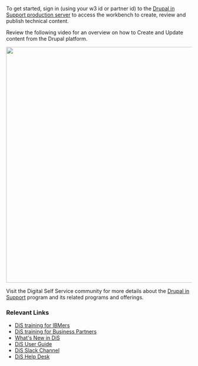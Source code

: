 To get started, sign in (using your w3 id or partner id) to the <a href="https://supportcontent.ibm.com/" target="_blank">Drupal in Support production server</a> to access the workbench to create, review and publish technical content.

Review the following video for an overview on how to Create and Update content from the Drupal platform.

<a href="https://mediacenter.ibm.com/media/t/1_c9xzqnl9" target="_blank">
<img src="https://media.github.ibm.com/user/43240/files/2764392e-b298-11e8-92c2-99c433798356" width="640"/>
</a>

Visit the Digital Self Service community for more details about the <a href="https://apps.na.collabserv.com/wikis/home?lang=en-us#!/wiki/W9af4c38be7da_46ab_bf50_0c0564032c5c" target="_blank">Drupal in Support</a> program and its related programs and offerings.

### Relevant Links
- <a href="http://ibm.biz/Drupal-Training" target="_blank">DiS training for IBMers</a>
- <a href="http://ibm.biz/DrupalTraining" target="_blank">DiS training for Business Partners</a>
- <a href="http://ibm.biz/Whats-New-in-DiS" target="_blank">What's New in DiS</a>
- <a href="https://ibm.biz/DiS-Users-Guide" target="_blank">DiS User Guide</a>
- <a href="https://my.slack.com/messages/CAQ0197AQ" target="_blank">DiS Slack Channel</a>
- <a href="http://ibm.biz/DiS-HelpDesk" target="_blank">DiS Help Desk</a>
